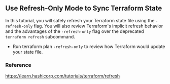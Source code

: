 ## Use Refresh-Only Mode to Sync Terraform State
In this tutorial, you will safely refresh your Terraform state file using the `-refresh-only` flag. You will also review Terraform's implicit refresh behavior and the advantages of the `-refresh-only` flag over the deprecated `terraform refresh` subcommand.
- Run terraform plan `-refresh-only` to review how Terraform would update your state file.

### Reference
https://learn.hashicorp.com/tutorials/terraform/refresh
